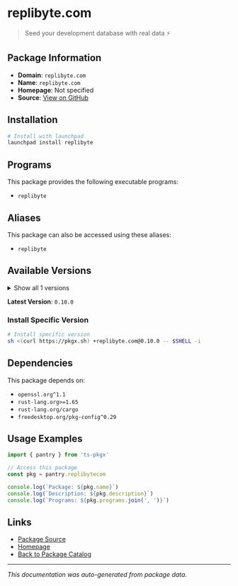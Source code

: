 # replibyte.com

> Seed your development database with real data ⚡️

## Package Information

- **Domain**: `replibyte.com`
- **Name**: `replibyte.com`
- **Homepage**: Not specified
- **Source**: [View on GitHub](https://github.com/pkgxdev/pantry/tree/main/projects/replibyte.com/package.yml)

## Installation

```bash
# Install with launchpad
launchpad install replibyte
```

## Programs

This package provides the following executable programs:

- `replibyte`

## Aliases

This package can also be accessed using these aliases:

- `replibyte`

## Available Versions

<details>
<summary>Show all 1 versions</summary>

- `0.10.0`

</details>

**Latest Version**: `0.10.0`

### Install Specific Version

```bash
# Install specific version
sh <(curl https://pkgx.sh) +replibyte.com@0.10.0 -- $SHELL -i
```

## Dependencies

This package depends on:

- `openssl.org^1.1`
- `rust-lang.org>=1.65`
- `rust-lang.org/cargo`
- `freedesktop.org/pkg-config^0.29`

## Usage Examples

```typescript
import { pantry } from 'ts-pkgx'

// Access this package
const pkg = pantry.replibytecom

console.log(`Package: ${pkg.name}`)
console.log(`Description: ${pkg.description}`)
console.log(`Programs: ${pkg.programs.join(', ')}`)
```

## Links

- [Package Source](https://github.com/pkgxdev/pantry/tree/main/projects/replibyte.com/package.yml)
- [Homepage](#)
- [Back to Package Catalog](../package-catalog.md)

---

*This documentation was auto-generated from package data.*
